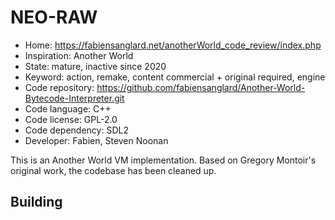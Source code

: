 # NEO-RAW

- Home: https://fabiensanglard.net/anotherWorld_code_review/index.php
- Inspiration: Another World
- State: mature, inactive since 2020
- Keyword: action, remake, content commercial + original required, engine
- Code repository: https://github.com/fabiensanglard/Another-World-Bytecode-Interpreter.git
- Code language: C++
- Code license: GPL-2.0
- Code dependency: SDL2
- Developer: Fabien, Steven Noonan

This is an Another World VM implementation. Based on Gregory Montoir's original work, the codebase has been cleaned up.

## Building
